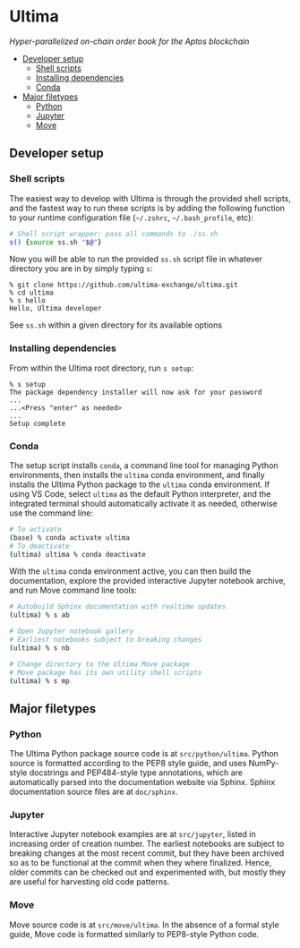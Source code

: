 # Ultima

*Hyper-parallelized on-chain order book for the Aptos blockchain*

* [Developer setup](#developer-setup)
    * [Shell scripts](#shell-scripts)
    * [Installing dependencies](#installing-dependencies)
    * [Conda](#conda)
* [Major filetypes](#major-filetypes)
    * [Python](#python)
    * [Jupyter](#jupyter)
    * [Move](#move)

## Developer setup

### Shell scripts

The easiest way to develop with Ultima is through the provided shell scripts, and the fastest way to run these scripts is by adding the following function to your runtime configuration file (``~/.zshrc``, ``~/.bash_profile``, etc):

```zsh
# Shell script wrapper: pass all commands to ./ss.sh
s() {source ss.sh "$@"}
```

Now you will be able to run the provided ``ss.sh`` script file in whatever directory you are in by simply typing ``s``:

```
% git clone https://github.com/ultima-exchange/ultima.git
% cd ultima
% s hello
Hello, Ultima developer
```

See ``ss.sh`` within a given directory for its available options

### Installing dependencies

From within the Ultima root directory, run ``s setup``:

```
% s setup
The package dependency installer will now ask for your password
...
...<Press "enter" as needed>
...
Setup complete
```

### Conda

The setup script installs ``conda``, a command line tool for managing Python environments, then installs the ``ultima`` conda environment, and finally installs the Ultima Python package to the ``ultima`` conda environment.
If using VS Code, select ``ultima`` as the default Python interpreter, and the integrated terminal should automatically activate it as needed, otherwise use the command line:

```zsh
# To activate
(base) % conda activate ultima
# To deactivate
(ultima) ultima % conda deactivate
```

With the ``ultima`` conda environment active, you can then build the documentation, explore the provided interactive Jupyter notebook archive, and run Move command line tools:

```zsh
# Autobuild Sphinx documentation with realtime updates
(ultima) % s ab
```

```zsh
# Open Jupyter notebook gallery
# Earliest notebooks subject to breaking changes
(ultima) % s nb
```

```zsh
# Change directory to the Ultima Move package
# Move package has its own utility shell scripts
(ultima) % s mp
```

## Major filetypes

### Python

The Ultima Python package source code is at ``src/python/ultima``.
Python source is formatted according to the PEP8 style guide, and uses NumPy-style docstrings and PEP484-style type annotations, which are automatically parsed into the documentation website via Sphinx.
Sphinx documentation source files are at ``doc/sphinx``.

### Jupyter

Interactive Jupyter notebook examples are at ``src/jupyter``, listed in increasing order of creation number.
The earliest notebooks are subject to breaking changes at the most recent commit, but they have been archived so as to be functional at the commit when they where finalized.
Hence, older commits can be checked out and experimented with, but mostly they are useful for harvesting old code patterns.

### Move

Move source code is at ``src/move/ultima``.
In the absence of a formal style guide, Move code is formatted similarly to PEP8-style Python code.